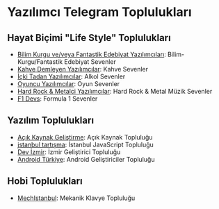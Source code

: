 # Yazılımcı Telegram Toplulukları

## Hayat Biçimi "Life Style" Toplulukları

- [Bilim Kurgu ve/veya Fantastik Edebiyat Yazılımcıları](https://t.me/bilimkurguyazilim): Bilim-Kurgu/Fantastik Edebiyat Sevenler
- [Kahve Demleyen Yazılımcılar](https://t.me/kahveciyazilimcilar): Kahve Sevenler
- [İçki Tadan Yazılımcılar](https://t.me/ickiyazilim): Alkol Sevenler
- [Oyuncu Yazılımcılar](https://t.me/oyunyazilim): Oyun Sevenler
- [Hard Rock & Metalci Yazılımcılar](https://t.me/joinchat/N8l4vy7jdDRhZjQ8): Hard Rock & Metal Müzik Sevenler
- [F1 Devs](https://t.me/joinchat/g6H_CIcjNe8xNzk0): Formula 1 Sevenler


## Yazılım Toplulukları

- [Açık Kaynak Geliştirme](https://t.me/acikkaynak): Açık Kaynak Topluluğu
- [jstanbul tartışma](https://t.me/jstanbulGroup): İstanbul JavaScript Topluluğu
- [Dev İzmir](https://t.me/devizmir): İzmir Geliştirici Topluluğu
- [Android Türkiye](https://t.me/androidturkey): Android Geliştiriciler Topluluğu


## Hobi Toplulukları

- [MechIstanbul](https://t.me/mechistanbul): Mekanik Klavye Topluluğu

